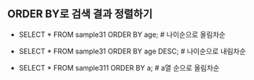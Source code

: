 ## ORDER BY로 검색 결과 정렬하기
* SELECT * FROM sample31 ORDER BY age;     # 나이순으로 올림차순
* SELECT * FROM sample31 ORDER BY age DESC;  # 나이순으로 내림차순

* SELECT * FROM sample311 ORDER BY a;   # a열 순으로 올림차순
